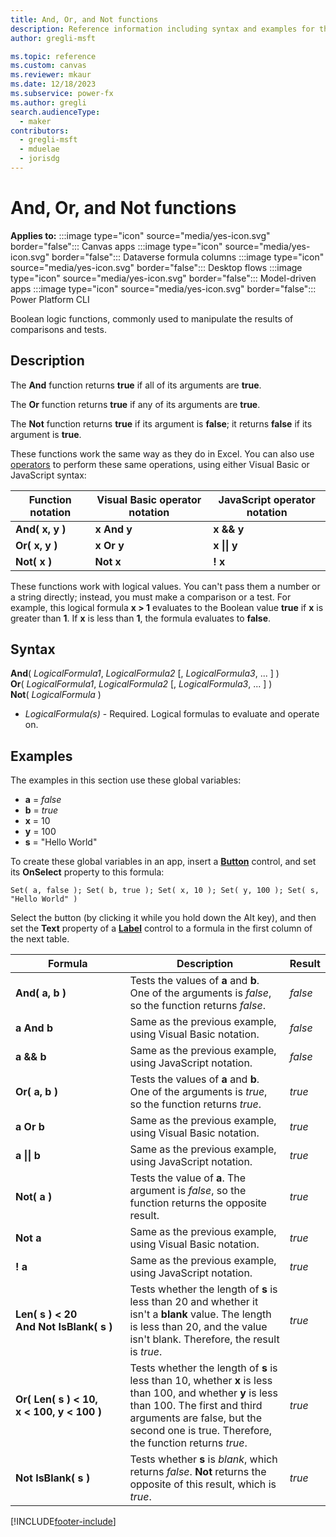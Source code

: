 ```yaml
---
title: And, Or, and Not functions
description: Reference information including syntax and examples for the And, Or, and Not functions.
author: gregli-msft

ms.topic: reference
ms.custom: canvas
ms.reviewer: mkaur
ms.date: 12/18/2023
ms.subservice: power-fx
ms.author: gregli
search.audienceType:
  - maker
contributors:
  - gregli-msft
  - mduelae
  - jorisdg
---
```


# And, Or, and Not functions

**Applies to:** :::image type="icon" source="media/yes-icon.svg" border="false"::: Canvas apps :::image type="icon" source="media/yes-icon.svg" border="false"::: Dataverse formula columns :::image type="icon" source="media/yes-icon.svg" border="false"::: Desktop flows :::image type="icon" source="media/yes-icon.svg" border="false"::: Model-driven apps :::image type="icon" source="media/yes-icon.svg" border="false"::: Power Platform CLI

Boolean logic functions, commonly used to manipulate the results of comparisons and tests.

## Description

The **And** function returns **true** if all of its arguments are **true**.

The **Or** function returns **true** if any of its arguments are **true**.

The **Not** function returns **true** if its argument is **false**; it returns **false** if its argument is **true**.

These functions work the same way as they do in Excel. You can also use [operators](operators.md) to perform these same operations, using either Visual Basic or JavaScript syntax:

| Function notation | Visual Basic operator notation | JavaScript operator notation |
| ----------------- | ------------------------------ | ---------------------------- |
| **And( x, y )**   | **x And y**                    | **x && y**                   |
| **Or( x, y )**    | **x Or y**                     | **x &#124;&#124; y**         |
| **Not( x )**      | **Not x**                      | **! x**                      |

These functions work with logical values. You can't pass them a number or a string directly; instead, you must make a comparison or a test. For example, this logical formula **x > 1** evaluates to the Boolean value **true** if **x** is greater than **1**. If **x** is less than **1**, the formula evaluates to **false**.

## Syntax

**And**( _LogicalFormula1_, _LogicalFormula2_ [, *LogicalFormula3*, ... ] )<br>
**Or**( _LogicalFormula1_, _LogicalFormula2_ [, *LogicalFormula3*, ... ] )<br>
**Not**( _LogicalFormula_ )

- _LogicalFormula(s)_ - Required. Logical formulas to evaluate and operate on.

## Examples

The examples in this section use these global variables:

- **a** = _false_
- **b** = _true_
- **x** = 10
- **y** = 100
- **s** = "Hello World"

To create these global variables in an app, insert a [**Button**](/power-apps/maker/canvas-apps/controls/control-button) control, and set its **OnSelect** property to this formula:

```powerapps-dot
Set( a, false ); Set( b, true ); Set( x, 10 ); Set( y, 100 ); Set( s, "Hello World" )
```

Select the button (by clicking it while you hold down the Alt key), and then set the **Text** property of a [**Label**](/power-apps/maker/canvas-apps/controls/control-text-box) control to a formula in the first column of the next table.

| Formula                                                                                     | Description                                                                                                                                                                                                                         | Result  |
| ------------------------------------------------------------------------------------------- | ----------------------------------------------------------------------------------------------------------------------------------------------------------------------------------------------------------------------------------- | ------- |
| **And( a, b )**                                                                             | Tests the values of **a** and **b**. One of the arguments is _false_, so the function returns _false_.                                                                                                                              | _false_ |
| **a And b**                                                                                 | Same as the previous example, using Visual Basic notation.                                                                                                                                                                          | _false_ |
| **a && b**                                                                                  | Same as the previous example, using JavaScript notation.                                                                                                                                                                            | _false_ |
| **Or( a, b )**                                                                              | Tests the values of **a** and **b**. One of the arguments is _true_, so the function returns _true_.                                                                                                                                | _true_  |
| **a Or b**                                                                                  | Same as the previous example, using Visual Basic notation.                                                                                                                                                                          | _true_  |
| **a &#124;&#124; b**                                                                        | Same as the previous example, using JavaScript notation.                                                                                                                                                                            | _true_  |
| **Not( a )**                                                                                | Tests the value of **a**. The argument is _false_, so the function returns the opposite result.                                                                                                                                     | _true_  |
| **Not a**                                                                                   | Same as the previous example, using Visual Basic notation.                                                                                                                                                                          | _true_  |
| **! a**                                                                                     | Same as the previous example, using JavaScript notation.                                                                                                                                                                            | _true_  |
| **Len(&nbsp;s&nbsp;)&nbsp;<&nbsp;20 And&nbsp;Not&nbsp;IsBlank(&nbsp;s&nbsp;)**              | Tests whether the length of **s** is less than 20 and whether it isn't a **blank** value. The length is less than 20, and the value isn't blank. Therefore, the result is _true_.                                                   | _true_  |
| **Or(&nbsp;Len(&nbsp;s&nbsp;)&nbsp;<&nbsp;10, x&nbsp;<&nbsp;100, y&nbsp;<&nbsp;100&nbsp;)** | Tests whether the length of **s** is less than 10, whether **x** is less than 100, and whether **y** is less than 100. The first and third arguments are false, but the second one is true. Therefore, the function returns _true_. | _true_  |
| **Not IsBlank(&nbsp;s&nbsp;)**                                                              | Tests whether **s** is _blank_, which returns _false_. **Not** returns the opposite of this result, which is _true_.                                                                                                                | _true_  |

[!INCLUDE[footer-include](../../includes/footer-banner.md)]

